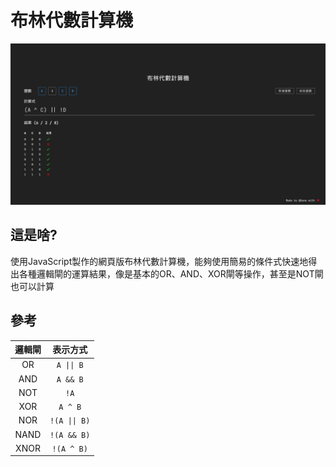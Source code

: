 # 布林代數計算機

[![布林代數計算機](cover.png)](https://gary50613.github.io/bool-calculator/)

## 這是啥?
使用JavaScript製作的網頁版布林代數計算機，能夠使用簡易的條件式快速地得出各種邏輯閘的運算結果，像是基本的OR、AND、XOR閘等操作，甚至是NOT閘也可以計算

## 參考
邏輯閘|表示方式
:----:|:-------:
OR    | `A \|\| B`
AND   | `A && B`
NOT   | `!A`
XOR   | `A ^ B`
NOR   | `!(A \|\| B)`
NAND  | `!(A && B)`
XNOR  | `!(A ^ B)`